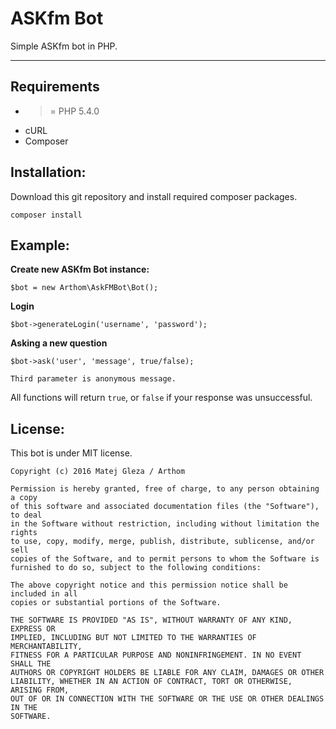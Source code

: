 ASKfm Bot
===================

Simple ASKfm bot in PHP.

----------


Requirements
-------------
- >= PHP 5.4.0
- cURL
- Composer


Installation:
-------------
Download this git repository and install required composer packages.

    composer install

Example:
-------------
**Create new ASKfm Bot instance:**

	$bot = new Arthom\AskFMBot\Bot();

**Login**

	$bot->generateLogin('username', 'password');

**Asking a new question**
    
	$bot->ask('user', 'message', true/false);

`Third parameter is anonymous message.`


All functions will return `true`, or `false` if
your response was unsuccessful.

License:
-------------
This bot is under MIT license.

	Copyright (c) 2016 Matej Gleza / Arthom

	Permission is hereby granted, free of charge, to any person obtaining a copy
	of this software and associated documentation files (the "Software"), to deal
	in the Software without restriction, including without limitation the rights
	to use, copy, modify, merge, publish, distribute, sublicense, and/or sell
	copies of the Software, and to permit persons to whom the Software is
	furnished to do so, subject to the following conditions:

	The above copyright notice and this permission notice shall be included in all
	copies or substantial portions of the Software.

	THE SOFTWARE IS PROVIDED "AS IS", WITHOUT WARRANTY OF ANY KIND, EXPRESS OR
	IMPLIED, INCLUDING BUT NOT LIMITED TO THE WARRANTIES OF MERCHANTABILITY,
	FITNESS FOR A PARTICULAR PURPOSE AND NONINFRINGEMENT. IN NO EVENT SHALL THE
	AUTHORS OR COPYRIGHT HOLDERS BE LIABLE FOR ANY CLAIM, DAMAGES OR OTHER
	LIABILITY, WHETHER IN AN ACTION OF CONTRACT, TORT OR OTHERWISE, ARISING FROM,
	OUT OF OR IN CONNECTION WITH THE SOFTWARE OR THE USE OR OTHER DEALINGS IN THE
	SOFTWARE.
